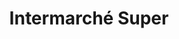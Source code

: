 ---
title: "Intermarché Super"
url: /chef-boutonne/intermarche-super-avenue-louis-doignon/
shop: gaz
---